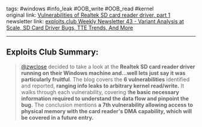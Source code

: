 tags: #windows #info_leak #OOB_write #OOB_read #kernel  
original link:  [Vulnerabilities of Realtek SD card reader driver, part 1](https://zwclose.github.io/2024/10/14/rtsper1.html?ref=blog.exploits.club)
newsletter link: [exploits.club Weekly Newsletter 43 - Variant Analysis at Scale, SD Card Driver Bugs, TTE Trends, And More](https://blog.exploits.club/exploits-club-weekly-newsletter-43-variant-anal/)

---
## Exploits Club Summary:
> [@zwclose](https://x.com/zwclose?ref=blog.exploits.club) decided to take a look at the **Realtek SD card reader driver running on their Windows machine and...well lets just say it was particularly fruitful**. The blog covers the **6 vulnerabilities** identified and reported, **ranging info leaks to arbitrary kernel read/write.** It walks through each vulnerability, covering t**he basic necessary information required to understand the data flow and pinpoint the bug.** The conclusion mentions **a 7th vulnerability allowing access to physical memory with the card reader's DMA capability, which will be covered in a future entry.**